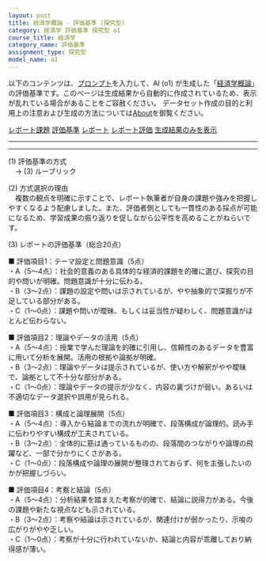 ```yaml
---
layout: post
title: 経済学概論 - 評価基準 (探究型)
category: 経済学 評価基準 探究型 o1
course_title: 経済学
category_name: 評価基準
assignment_type: 探究型
model_name: o1
---
```


以下のコンテンツは、[プロンプト](https://github.com/takedatoshiyuki/synthetic_assignments/tree/main/generated/経済学/o1/prompt_評価基準-探究型.md)を入力して、AI (o1) が生成した「[経済学概論](/contents/経済学/)」の評価基準です。このページは生成結果から自動的に作成されているため、表示が乱れている場合があることをご容赦ください。
データセット作成の目的と利用上の注意および生成の方法については[About](/About)を御覧ください。

[レポート課題](../レポート課題-探究型)
[評価基準](../評価基準-探究型)
[レポート](../レポート-探究型)
[レポート評価](../レポート評価-探究型)
[生成結果のみを表示](https://github.com/takedatoshiyuki/synthetic_assignments/tree/main/generated/経済学/o1/評価基準-探究型.md)
  

***
***
  
(1) 評価基準の方式  
　→ (3) ルーブリック  

(2) 方式選択の理由  
　複数の観点を明確に示すことで、レポート執筆者が自身の課題や強みを把握しやすくなるよう配慮しました。また、評価者側としても一貫性のある採点が可能になるため、学習成果の振り返りを促しながら公平性を高めることがねらいです。  

(3) レポートの評価基準（総合20点）  

■ 評価項目1：テーマ設定と問題意識（5点）  
・A（5～4点）：社会的意義のある具体的な経済的課題を的確に選び、探究の目的や問いが明確。問題意識が十分に伝わる。  
・B（3～2点）：課題の設定や問いは示されているが、やや抽象的で深掘りが不足している部分がある。  
・C（1～0点）：課題や問いが曖昧、もしくは妥当性が疑わしく、問題意識がほとんど伝わらない。  

■ 評価項目2：理論やデータの活用（5点）  
・A（5～4点）：授業で学んだ理論を的確に引用し、信頼性のあるデータを豊富に用いて分析を展開。活用の根拠や論拠が明確。  
・B（3～2点）：理論やデータは提示されているが、使い方や解釈がやや曖昧で、論拠として不十分な部分がある。  
・C（1～0点）：理論やデータの提示が少なく、内容の裏づけが弱い。あるいは不適切なデータ選択や誤用が見られる。  

■ 評価項目3：構成と論理展開（5点）  
・A（5～4点）：導入から結論までの流れが明確で、段落構成が論理的。読み手に伝わりやすい構成が工夫されている。  
・B（3～2点）：全体的に筋は通っているものの、段落間のつながりや論理の飛躍など、一部で分かりにくさがある。  
・C（1～0点）：段落構成や論理の展開が整理されておらず、何を主張したいのかが把握しづらい。  

■ 評価項目4：考察と結論（5点）  
・A（5～4点）：分析結果を踏まえた考察が的確で、結論に説得力がある。今後の課題や新たな視点なども示されている。  
・B（3～2点）：考察や結論は示されているが、関連付けが弱かったり、示唆の広がりがやや乏しい。  
・C（1～0点）：考察が十分に行われていないか、結論と内容が乖離しており納得感が薄い。
